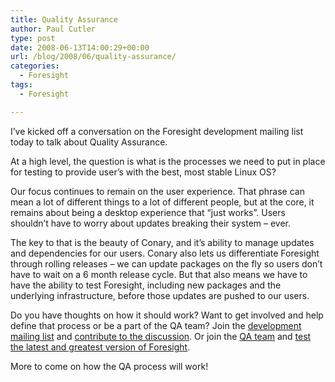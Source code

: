 ```yaml
---
title: Quality Assurance
author: Paul Cutler
type: post
date: 2008-06-13T14:00:29+00:00
url: /blog/2008/06/quality-assurance/
categories:
  - Foresight
tags:
  - Foresight

---
```

I&#8217;ve kicked off a conversation on the Foresight development mailing list today to talk about Quality Assurance.

At a high level, the question is what is the processes we need to put in place for testing to provide user&#8217;s with the best, most stable Linux OS?

Our focus continues to remain on the user experience. That phrase can mean a lot of different things to a lot of different people, but at the core, it remains about being a desktop experience that &#8220;just works&#8221;. Users shouldn&#8217;t have to worry about updates breaking their system &#8211; ever.

The key to that is the beauty of Conary, and it&#8217;s ability to manage updates and dependencies for our users. Conary also lets us differentiate Foresight through rolling releases &#8211; we can update packages on the fly so users don&#8217;t have to wait on a 6 month release cycle. But that also means we have to have the ability to test Foresight, including new packages and the underlying infrastructure, before those updates are pushed to our users.

Do you have thoughts on how it should work? Want to get involved and help define that process or be a part of the QA team? Join the [development mailing list][1] and [contribute to the discussion][2]. Or join the [QA team][3] and [test the latest and greatest version of Foresight][4].

More to come on how the QA process will work!

 [1]: http://lists.rpath.org/mailman/listinfo/foresight-devel
 [2]: http://lists.rpath.org/pipermail/foresight-devel/2008-June/000545.html
 [3]: https://wiki.foresightlinux.org/display/teams/Quality+Assurance
 [4]: https://wiki.foresightlinux.org/display/teams/HOWTO+switch+to+the+QA+version+of+Foresight+2.x